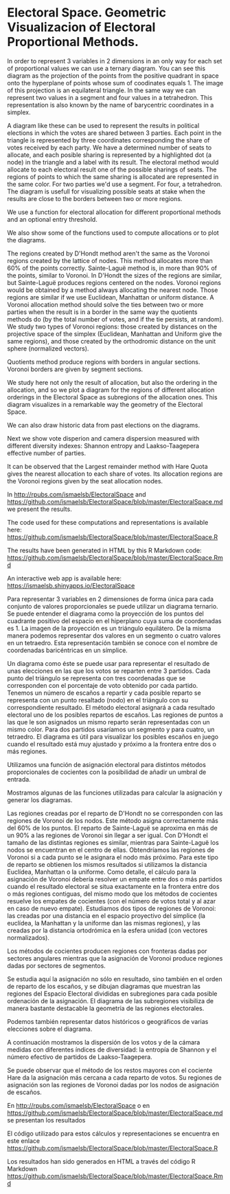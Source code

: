 # Electoral Space. Geometric Visualizacion of Electoral Proportional Methods.

In order to represent 3 variables in 2 dimensions in an only way for each set of proportional values we can use a ternary diagram. You can see this diagram as the projection of the points from the positive quadrant in space onto the hyperplane of points whose sum of coodinates equals 1. The image of this projection is an equilateral triangle. In the same way we can represent two values in a segment and four values in a tetrahedron. This representation is also known by the name of barycentric coordinates in a simplex.
 
A diagram like these can be used to represent the results in political elections in which the votes are shared between 3 parties. Each point in the triangle is represented by three coordinates corresponding the share of votes received by each party. We have a determined number of seats to allocate, and each posible sharing is represented by a highlighted dot (a node) in the triangle and a label with its result. The electoral method would allocate to each electoral result one of the possible sharings of seats. The regions of points to which the same sharing is allocated are represented in the same color. For two parties we'd use a segment. For four, a tetrahedron. The diagram is usefull for visualizing possible seats at stake when the results are close to the borders between two or more regions.

We use a function for electoral allocation for different proportional methods and an optional entry threshold.

We also show some of the functions used to compute allocations or to plot the diagrams.

The regions created by D'Hondt method aren't the same as the Voronoi regions created by the lattice of nodes. This method allocates more than 60% of the points correctly. Sainte-Laguë method is, in more than 90% of the points, similar to Voronoi. In D'Hondt the sizes of the regions are similar, but Sainte-Laguë produces regions centered on the nodes. Voronoi regions would be obtained by a method always allocating the nearest node. Those regions are similar if we use Euclidean, Manhattan or uniform distance. A Voronoi allocation method should solve the ties between two or more parties when the result is in a border in the same way the quotients methods do (by the total number of votes, and if the tie persists, at random). We study two types of Voronoi regions: those created by distances on the projective space of the simplex (Euclidean, Manhattan and Uniform give the same regions), and those created by the orthodromic distance on the unit sphere (normalized vectors).

Quotients method produce regions with borders in angular sections. Voronoi borders are given by segment sections.

We study here not only the result of allocation, but also the ordering in the allocation, and so we plot a diagram for the regions of different allocation orderings in the Electoral Space as subregions of the allocation ones.
This diagram visualizes in a remarkable way the geometry of the Electoral Space.

We can also draw historic data from past elections on the diagrams.

Next we show vote disperion and camera dispersion measured with different diversity indexes: Shannon entropy and Laakso-Taagepera effective number of parties.

It can be observed that the Largest remainder method with Hare Quota gives the nearest allocation to each share of votes. Its allocation regions are the Voronoi regions given by the seat allocation nodes.

In http://rpubs.com/ismaelsb/ElectoralSpace and https://github.com/ismaelsb/ElectoralSpace/blob/master/ElectoralSpace.md we present the results.

The code used for these computations and representations is available here: https://github.com/ismaelsb/ElectoralSpace/blob/master/ElectoralSpace.R

The results have been generated in HTML by this R Markdown code: https://github.com/ismaelsb/ElectoralSpace/blob/master/ElectoralSpace.Rmd

An interactive web app is available here: https://ismaelsb.shinyapps.io/ElectoralSpace





Para representar 3 variables en 2 dimensiones de forma única para cada conjunto de valores proporcionales se puede utilizar un diagrama ternario. Se puede entender el diagrama como la proyección de los puntos del cuadrante positivo del espacio en el hiperplano cuya suma de coordenadas es 1. La imagen de la proyección es un triángulo equilátero. De la misma manera podemos representar dos valores en un segmento o cuatro valores en un tetraedro. Esta representación también se conoce con el nombre de coordenadas baricéntricas en un símplice.

Un diagrama como éste se puede usar para representar el resultado de unas elecciones en las que los votos se reparten entre 3 partidos. Cada punto del triángulo se representa con tres coordenadas que se corresponden con el porcentaje de voto obtenido por cada partido. Tenemos un número de escaños a repartir y cada posible reparto se representa con un punto resaltado (nodo) en el triángulo con su correspondiente resultado. El método electoral asignará a cada resultado electoral uno de los posibles repartos de escaños. Las regiones de puntos a las que le son asignados un mismo reparto serán representadas con un mismo color. Para dos partidos usaríamos un segmento y para cuatro, un tetraedro. El diagrama es útil para visualizar los posibles escaños en juego cuando el resultado está muy ajustado y próximo a la frontera entre dos o más regiones.

Utilizamos una función de asignación electoral para distintos métodos proporcionales de cocientes con la posibilidad de añadir un umbral de entrada. 

Mostramos algunas de las funciones utilizadas para calcular la asignación y generar los diagramas.

Las regiones creadas por el reparto de D'Hondt no se corresponden con las regiones de Voronoi de los nodos. Este método asigna correctamente más del 60% de los puntos. El reparto de Sainte-Laguë se aproxima en más de un 90% a las regiones de Voronoi sin llegar a ser igual. Con D'Hondt el tamaño de las distintas regiones es similar, mientras para Sainte-Laguë los nodos se encuentran en el centro de ellas. Obtendríamos las regiones de Voronoi si a cada punto se le asignara el nodo más próximo. Para este tipo de reparto se obtienen los mismos resultados si utilizamos la distancia Euclídea, Manhattan o la uniforme. Como detalle, el cálculo para la asignación de Voronoi debería resolver un empate entre dos o más partidos cuando el resultado electoral se situa exactamente en la frontera entre dos o más regiones contiguas, del mismo modo que los métodos de cocientes resuelve los empates de cocientes (con el número de votos total y al azar en caso de nuevo empate). Estudiamos dos tipos de regiones de Voronoi: las creadas por una distancia en el espacio proyectivo del símplice (la euclídea, la Manhattan y la uniforme dan las mismas regiones), y las creadas por la distancia ortodrómica en la esfera unidad (con vectores normalizados).

Los métodos de cocientes producen regiones con fronteras dadas por sectores angulares mientras que la asignación de Voronoi produce regiones dadas por sectores de segmentos.

Se estudia aquí la asignación no sólo en resultado, sino también en el orden de reparto de los escaños, y se dibujan diagramas que muestran las regiones del Espacio Electoral divididas en subregiones para cada posible ordenación de la asignación. El diagrama de las subregiones visibiliza de manera bastante destacable la geometría de las regiones electorales.

Podemos también representar datos históricos o geográficos de varias elecciones sobre el diagrama.

A continuación mostramos la dispersión de los votos y de la cámara medidas con diferentes índices de diversidad: la entropía de Shannon y el número efectivo de partidos de Laakso-Taagepera.

Se puede observar que el método de los restos mayores con el cociente Hare da la asignación más cercana a cada reparto de votos. Su regiones de asignación son las regiones de Voronoi dadas por los nodos de asignación de escaños.

En http://rpubs.com/ismaelsb/ElectoralSpace o en https://github.com/ismaelsb/ElectoralSpace/blob/master/ElectoralSpace.md se presentan los resultados 

El código utilizado para estos cálculos y representaciones se encuentra en este enlace https://github.com/ismaelsb/ElectoralSpace/blob/master/ElectoralSpace.R

Los resultados han sido generados en HTML a través del código R Markdown https://github.com/ismaelsb/ElectoralSpace/blob/master/ElectoralSpace.Rmd
